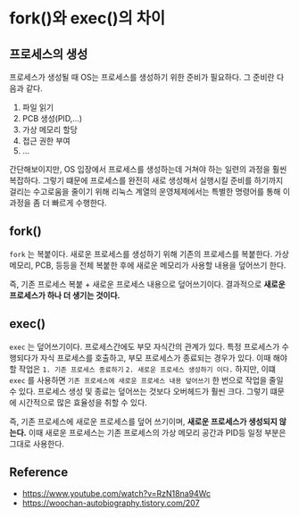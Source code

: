 # fork()와 exec()의 차이

## 프로세스의 생성
프로세스가 생성될 때 OS는 프로세스를 생성하기 위한 준비가 필요하다. 그 준비란 다음과 같다.
1. 파일 읽기
2. PCB 생성(PID,...)
3. 가상 메모리 할당
4. 접근 권한 부여
5. ...

간단해보이지만, OS 입장에서 프로세스를 생성하는데 거쳐야 하는 일련의 과정을 훨씬 복잡하다. 그렇기 떄문에 프로세스를 완전히 새로 생성해서 실행시킬 준비를 하기까지 걸리는 수고로움을 줄이기 위해 리눅스 계열의 운영체제에서는 특별한 명령어를 통해 이 과정을 좀 더 빠르게 수행한다.


## fork()
`fork` 는 복붙이다. 새로운 프로세스를 생성하기 위해 기존의 프로세스를 복붙한다. 가상메모리, PCB, 등등을 전체 복붙한 후에 새로운 메모리가 사용할 내용을 덮어쓰기 한다.

즉, 기존 프로세스 복붙 + 새로운 프로세스 내용으로 덮어쓰기이다. 결과적으로 **새로운 프로세스가 하나 더 생기는 것이다.**

## exec()
`exec` 는 덮어쓰기이다. 프로세스간에도 부모 자식간의 관계가 있다. 특정 프로세스가 수행되다가 자식 프로세스를 호출하고, 부모 프로세스가 종료되는 경우가 있다.
이때 해야할 작업은 `1. 기존 프로세스 종료하기` `2. 새로운 프로세스 생성하기 이다.`
하지만, 이떄 `exec` 를 사용하면 `기존 프로세스에 새로운 프로세스 내용 덮어쓰기` 한 번으로 작업을 줄일 수 있다.
프로세스 생성 및 종료는 덮어쓰는 것보다 오버헤드가 훨씬 크다. 그렇기 떄문에 시간적으로 많은 효율성을 취할 수 있다.

즉, 기존 프로세스에 새로운 프로세스를 덮어 쓰기이며, **새로운 프로세스가 생성되지 않는다.** 이때 새로운 프로세스는 기존 프로세스의 가상 메모리 공간과 PID등 일정 부분은 그대로 사용한다.

## Reference
- https://www.youtube.com/watch?v=RzN18na94Wc
- https://woochan-autobiography.tistory.com/207